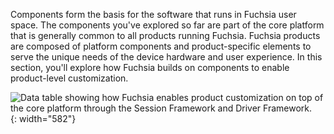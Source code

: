 Components form the basis for the software that runs in Fuchsia user space. The
components you've explored so far are part of the core platform that is
generally common to all products running Fuchsia. Fuchsia products are composed
of platform components and product-specific elements to serve the unique needs
of the device hardware and user experience. In this section, you'll explore how
Fuchsia builds on components to enable product-level customization.

![Data table showing how Fuchsia enables product customization on top of the
core platform through the Session Framework and Driver Framework.](
    /get-started/images/components/product.png){: width="582"}
